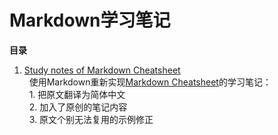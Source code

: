 # Markdown学习笔记
**目录**
1. [Study notes of Markdown Cheatsheet][1]  
   使用Markdown重新实现[Markdown Cheatsheet][2]的学习笔记：  
   1. 把原文翻译为简体中文  
   2. 加入了原创的笔记内容  
   3. 原文个别无法复用的示例修正  

[1]: ./study_notes_of_Markdown_Cheatsheet.md
[2]: https://github.com/adam-p/markdown-here/wiki/Markdown-Cheatsheet
